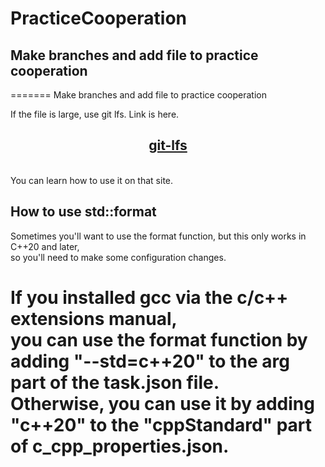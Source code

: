 # PracticeCooperation


## Make branches and add file to practice cooperation
=======
Make branches and add file to practice cooperation


If the file is large, use git lfs.
Link is here.
<center>

## [git-lfs](https://git-lfs.com/)

</center>
<br>
You can learn how to use it on that site.

</br>

## How to use std::format

Sometimes you'll want to use the format function, but this only works in C++20 and later,   
so you'll need to make some configuration changes.   
      
If you installed gcc via the c/c++ extensions manual,    
you can use the format function by adding "--std=c++20" to the arg part of the task.json file.    
Otherwise, you can use it by adding "c++20" to the "cppStandard" part of c_cpp_properties.json.
=======
</br>

